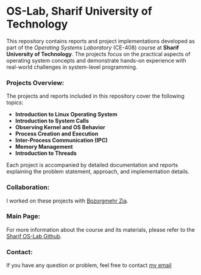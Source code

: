 # OS-Lab, Sharif University of Technology

This repository contains reports and project implementations developed as part of the *Operating Systems Laboratory* (CE-408) course at **Sharif University of Technology**. The projects focus on the practical aspects of operating system concepts and demonstrate hands-on experience with real-world challenges in system-level programming.

### Projects Overview:
The projects and reports included in this repository cover the following topics:
- **Introduction to Linux Operating System**
- **Introduction to System Calls**
- **Observing Kernel and OS Behavior**
- **Process Creation and Execution**
- **Inter-Process Communication (IPC)**
- **Memory Management**
- **Introduction to Threads**

Each project is accompanied by detailed documentation and reports explaining the problem statement, approach, and implementation details.

### Collaboration:
I worked on these projects with [Bozorgmehr Zia](https://github.com/BozorgmehrZia).

### Main Page:
For more information about the course and its materials, please refer to the [Sharif OS-Lab Github](https://github.com/Sharif-OS-Lab).

### Contact:
If you have any question or problem, feel free to contact [my email](amirrezaazari1381@gmail.com)
